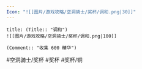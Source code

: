 ```yaml
---
Icon: "![[图片/游戏攻略/空洞骑士/奖杯/调和.png|30]]"
---
```

```ad-common-bronze-trophy
title: (Title:: "调和")
![[图片/游戏攻略/空洞骑士/奖杯/调和.png|100]]

(Comment:: "收集 600 精华")
```

#空洞骑士/奖杯 #奖杯 #奖杯/铜
